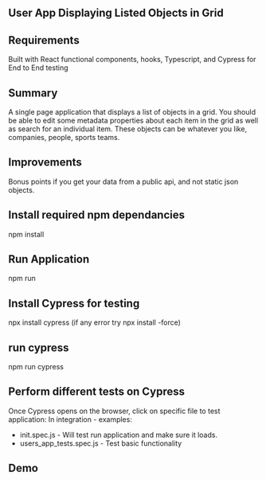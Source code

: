 ## User App Displaying Listed Objects in Grid

## Requirements

Built with React functional components, hooks, Typescript, and Cypress for End to End testing

## Summary

A single page application that displays a list of objects in a grid. You should be able to edit some metadata properties about each item in the grid as well as search for an individual item. These objects can be whatever you like, companies, people, sports teams.

## Improvements

Bonus points if you get your data from a public api, and not static json objects.

## Install required npm dependancies

npm install

## Run Application

npm run

## Install Cypress for testing

npx install cypress (if any error try npx install -force)

## run cypress

npm run cypress

## Perform different tests on Cypress

Once Cypress opens on the browser, click on specific file to test application:
In integration - examples:

- init.spec.js - Will test run application and make sure it loads.
- users_app_tests.spec.js - Test basic functionality

## Demo
